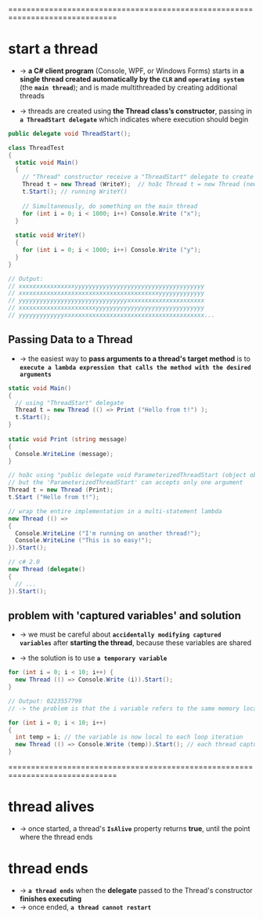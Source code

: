 ==============================================================================
# start a thread
* -> **a C# client program** (Console, WPF, or Windows Forms) starts in **a single thread created automatically by the `CLR` and `operating system`** (the **`main thread`**); and is made multithreaded by creating additional threads

* -> threads are created using **the Thread class’s constructor**, passing in **`a ThreadStart delegate`** which indicates where execution should begin
```cs
public delegate void ThreadStart();
```

```cs - use 2 thread to run code simultaneously - one generate "x", one generate "y"
class ThreadTest
{
  static void Main()
  {
    // "Thread" constructor receive a "ThreadStart" delegate to create a new thread
    Thread t = new Thread (WriteY);  // hoặc Thread t = new Thread (new ThreadStart(WriteY)); nếu muốn rõ ràng
    t.Start(); // running WriteY()
 
    // Simultaneously, do something on the main thread
    for (int i = 0; i < 1000; i++) Console.Write ("x");
  }
 
  static void WriteY()
  {
    for (int i = 0; i < 1000; i++) Console.Write ("y");
  }
}

// Output:
// xxxxxxxxxxxxxxxxyyyyyyyyyyyyyyyyyyyyyyyyyyyyyyyyyyyyy
// xxxxxxxxxxxxxxxxxxxxxxxxxxxxxxxxxxxxxxxxyyyyyyyyyyyyy
// yyyyyyyyyyyyyyyyyyyyyyyyyyyyyyyxxxxxxxxxxxxxxxxxxxxxx
// xxxxxxxxxxxxxxxxxxxxxxyyyyyyyyyyyyyyyyyyyyyyyyyyyyyyy
// yyyyyyyyyyyyyxxxxxxxxxxxxxxxxxxxxxxxxxxxxxxxxxxxxxxxx...
```

## Passing Data to a Thread
* -> the easiest way to **pass arguments to a thread's target method** is to **`execute a lambda expression that calls the method with the desired arguments`**

```cs
static void Main()
{
  // using "ThreadStart" delegate
  Thread t = new Thread (() => Print ("Hello from t!") );
  t.Start();
}
 
static void Print (string message) 
{
  Console.WriteLine (message);
}

// hoặc using "public delegate void ParameterizedThreadStart (object obj);"
// but the 'ParameterizedThreadStart' can accepts only one argument   
Thread t = new Thread (Print);
t.Start ("Hello from t!");
```

```cs
// wrap the entire implementation in a multi-statement lambda
new Thread (() =>
{
  Console.WriteLine ("I'm running on another thread!");
  Console.WriteLine ("This is so easy!");
}).Start();

// c# 2.0
new Thread (delegate()
{
  // ...
}).Start();
```

## problem with 'captured variables' and solution
* -> we must be careful about **`accidentally modifying captured variables`** after **starting the thread**, because these variables are shared

* -> the solution is to use **`a temporary variable`**

```cs
for (int i = 0; i < 10; i++) {
  new Thread (() => Console.Write (i)).Start();
}

// Output: 0223557799 
// -> the problem is that the i variable refers to the same memory location throughout the loop’s lifetime
```

```cs - solution
for (int i = 0; i < 10; i++)
{
  int temp = i; // the variable is now local to each loop iteration
  new Thread (() => Console.Write (temp)).Start(); // each thread captures a different memory location 
}
```

==============================================================================
# thread alives
* -> once started, a thread's **`IsAlive`** property returns **true**, until the point where the thread ends

# thread ends
* -> **`a thread ends`** when the **delegate** passed to the Thread's constructor **finishes executing**
* -> once ended, **`a thread cannot restart`**

